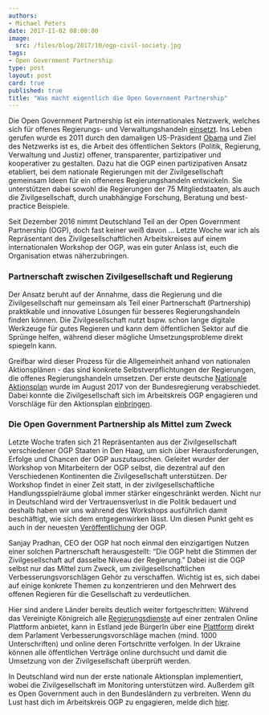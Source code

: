 ```yaml
---
authors: 
- Michael Peters
date: 2017-11-02 08:00:00
image:
  src: /files/blog/2017/10/ogp-civil-society.jpg
tags:
- Open Government Partnership
type: post	
layout: post
card: true
published: true
title: "Was macht eigentlich die Open Government Partnership" 
---
```


Die Open Government Partnership ist ein internationales Netzwerk, welches sich für offenes Regierungs- und Verwaltungshandeln [einsetzt](https://www.opengovpartnership.org/open-government-declaration). Ins Leben gerufen wurde es 2011 durch den damaligen US-Präsident [Obama](https://obamawhitehouse.archives.gov/the-press-office/2011/09/20/fact-sheet-open-government-partnership) und Ziel des Netzwerks ist es, die Arbeit des öffentlichen Sektors (Politik, Regierung, Verwaltung und Justiz) offener, transparenter, partizipativer und kooperativer zu gestalten. Dazu hat die OGP einen partizipativen Ansatz etabliert, bei dem nationale Regierungen mit der Zivilgesellschaft gemeinsam Ideen für ein offeneres Regierungshandeln entwickeln. Sie unterstützen dabei sowohl die Regierungen der 75 Mitgliedstaaten, als auch die Zivilgesellschaft, durch unabhängige Forschung, Beratung und best-practice Beispiele. 

Seit Dezember 2016 nimmt Deutschland Teil an der Open Government Partnership (OGP), doch fast keiner weiß davon … Letzte Woche war ich als Repräsentant des Zivilgesellschaftlichen Arbeitskreises auf einem internationalen Workshop der OGP, was ein guter Anlass ist, euch die Organisation etwas näherzubringen. 

### Partnerschaft zwischen Zivilgesellschaft und Regierung

Der Ansatz beruht auf der Annahme, dass die Regierung und die Zivilgesellschaft nur gemeinsam als Teil einer Partnerschaft (Partnership) praktikable und innovative Lösungen für besseres Regierungshandeln finden können. Die Zivilgesellschaft nutzt bspw. schon lange digitale Werkzeuge für gutes Regieren und kann dem öffentlichen Sektor auf die Sprünge helfen, während dieser mögliche Umsetzungsprobleme direkt spiegeln kann. 

Greifbar wird dieser Prozess für die Allgemeinheit anhand von nationalen Aktionsplänen - das sind konkrete Selbstverpflichtungen der Regierungen, die offenes Regierungshandeln umsetzen. Der erste deutsche [Nationale Aktionsplan](https://www.bmi.bund.de/SharedDocs/pressemitteilungen/DE/2017/08/ogp-aktionsplan.html) wurde im August 2017 von der Bundesregierung verabschiedet. Dabei konnte die Zivilgesellschaft sich im Arbeitskreis OGP engagieren und Vorschläge für den Aktionsplan [einbringen](https://opengovpartnership.de/2017/03/2069/).

### Die Open Government Partnership als Mittel zum Zweck 

Letzte Woche trafen sich 21 Repräsentanten aus der Zivilgesellschaft verschiedener OGP Staaten in Den Haag, um sich über Herausforderungen, Erfolge und Chancen der OGP auszutauschen. Geleitet wurder der Workshop von Mitarbeitern der OGP selbst, die dezentral auf den Verschiedenen Kontinenten die Zivilgesellschaft unterstützen. Der Workshop findet in einer Zeit statt, in der zivilgesellschaftliche Handlungsspielräume global immer stärker eingeschränkt werden. Nicht nur in Deutschland wird der Vertrauensverlust in die Politik bedauert und deshalb haben wir uns während des Workshops ausführlich damit beschäftigt, wie sich dem entgegenwirken lässt. Um diesen Punkt geht es auch in der neuesten [Veröffentlichung](https://www.opengovpartnership.org/sites/default/files/OGP_Trust_Publication_Sept2017.pdf) der OGP. 

Sanjay Pradhan, CEO der OGP hat noch einmal den einzigartigen Nutzen einer solchen Partnerschaft herausgestellt: “Die OGP hebt die Stimmen der Zivilgesellschaft auf dasselbe Niveau der Regierung.” Dabei ist die OGP selbst nur das Mittel zum Zweck, um zivilgesellschaftlichen Verbesserungsvorschlägen Gehör zu verschaffen. Wichtig ist es, sich dabei auf einige konkrete Themen zu konzentrieren und den Mehrwert des offenen Regieren für die Gesellschaft zu verdeutlichen. 

Hier sind andere Länder bereits deutlich weiter fortgeschritten: Während das Vereinigte Königreich alle [Regierungsdienste](https://www.gov.uk/) auf einer zentralen Online Plattform anbietet, kann in Estland jede BürgerIn über eine [Plattform](Rahvaalgatus.ee) direkt dem Parlament Verbesserungsvorschläge machen (mind. 1000 Unterschriften) und online deren Fortschritte verfolgen. In der Ukraine können alle öffentlichen Verträge online durchsucht und damit die Umsetzung von der Zivilgesellschaft überprüft werden. 

In Deutschland wird nun der erste nationale Aktionsplan implementiert, wobei die Zivilgesellschaft im Monitoring unterstützen wird. Außerdem gilt es Open Government auch in den Bundesländern zu verbreiten. Wenn du Lust hast dich im Arbeitskreis OGP zu engagieren, melde dich [hier](https://opengovpartnership.de/arbeitskreis-beitreten/).








